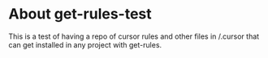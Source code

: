 # About get-rules-test

This is a test of having a repo of cursor rules and other files in /.cursor that can get installed in any project with get-rules.
